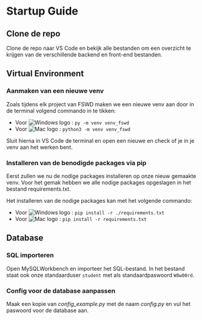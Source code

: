 # Startup Guide

## Clone de repo

Clone de repo naar VS Code en bekijk alle bestanden om een overzicht te krijgen van de verschillende backend en front-end bestanden.

## Virtual Environment

### Aanmaken van een nieuwe venv

Zoals tijdens elk project van FSWD maken we een nieuwe venv aan door in de terminal volgend commando in te tikken:

- Voor ![Windows logo](https://icons.getbootstrap.com/assets/icons/windows.svg) : `py -m venv venv_fswd`
- Voor ![Mac logo](https://icons.getbootstrap.com/assets/icons/apple.svg) : `python3 -m venv venv_fswd`

Sluit hierna in VS Code de terminal en open een nieuwe en check of je in je venv aan het werken bent.

### Installeren van de benodigde packages via pip

Eerst zullen we nu de nodige packages installeren op onze nieuw gemaakte venv.
Voor het gemak hebben we alle nodige packages opgeslagen in het bestand requirements.txt.

Het installeren van de nodige packages kan met het volgende commando:

- Voor ![Windows logo](https://icons.getbootstrap.com/assets/icons/windows.svg) : `pip install -r ./requirements.txt`
- Voor ![Mac logo](https://icons.getbootstrap.com/assets/icons/apple.svg) : `pip install -r requirements.txt`

## Database

### SQL importeren

Open MySQLWorkbench en importeer het SQL-bestand. In het bestand staat ook onze standaarduser `student` met als standaardpaswoord `W8w00rd`.

### Config voor de database aanpassen

Maak een kopie van _config_example.py_ met de naam _config.py_ en vul het paswoord voor de database aan.
